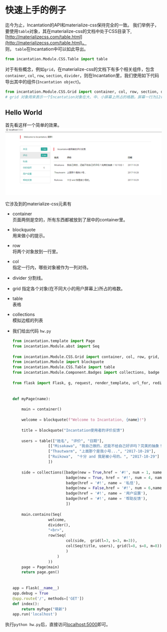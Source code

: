 
# 快速上手的例子

迄今为止，Incantation的API和materialize-css保持完全的一致。
我们举例子， 要使用`table`对象，其在materialize-css的文档中处于CSS目录下,
[http://materializecss.com/table.html](http://materializecss.com/table.html)。  
则， `table`在Incantation中可以如此导出。
```python
from incantation.Module.CSS.Table import table
```
对于有些概念，例如`grid`，在materialize-css的文档下有多个相关组件，包含`container`, `col`, `row`, `section`, `divider`，则在Incantation里，我们使用如下代码导出其中的组件(`Incantation object`)。
```python
from incantation.Module.CSS.Grid import container, col, row, section, divider, grid
# grid 对象用来表示一个Incantation对象在大、中、小屏幕上所占的格数。屏幕一行为12格。
```

## Hello World

首先看这样一个简单的效果。
[![hw.py](./hw.PNG)](./hw.PNG)

它涉及到的materialize-css元素有

- container  
页面两侧是空的，所有东西都被放到了居中的container里。

- blockquote  
用来做小的提示。

- row  
将两个对象放到一行里。

- col  
指定一行内，哪些对象被作为一列对待。

- divider
分割线。

- grid
指定各个对象(在不同大小的用户屏幕上)所占的格数。

- table  
表格

- collections  
模拟边框的列表

- 我们给出代码 `hw.py`

    ```python
    from incantation.template import Page 
    from incantation.Module.abst import Seq

    from incantation.Module.CSS.Grid import container, col, row, grid, divider
    from incantation.Module import blockquote
    from incantation.Module.CSS.Table import table
    from incantation.Module.Component.Badges import collections, badge

    from flask import Flask, g, request, render_template, url_for, redirect


    def myPage(name):
    
        main = container() 

        welcome = blockquote(f"Welcome to Incantation, {name}!")

        title = blockquote("Incantation使用者的评价反馈")

        users = table(["姓名", "评价", "日期"],
                    [["Misakawa", "我自己做的，还能不给自己好评吗？完美的抽象！10/10分！", "2017-10-28"],
                    ["Thautwarm", "上面那个是我小号...", "2017-10-28"],
                    ["Ruikowa",  "十分 and 我是被小号的。", "2017-10-29"]
                    ])

        side = collections([badge(new = True,href = '#!', num = 1, name =  '关注'),
                            badge(new = True, href = '#!', num = 4, name = '评论'),
                            badge(href = '#!', name = '私信'),
                            badge(new = False,href = '#!', num = 6,name = '你的组织'),
                            badge(href = '#!', name = '用户设置'),
                            badge(href = '#!', name = '帮助反馈'),
                            ])

        main.contains(Seq(
                    welcome,
                    divider(),
                    "<br>",
                    row(Seq(
                            col(side,  grid(l=3, s=3, m=3)), 
                            col(Seq(title, users), grid(l=8, s=8, m=8)),
                            )
                        )
                    ))
        page = Page(main)
        return page.gen()


    app = Flask(__name__)
    app.debug = True
    @app.route('/', methods=['GET'])
    def index():
        return myPage("萌新")
    app.run('localhost')
    ```

执行`python hw.py`后，直接访问[localhost:5000](http://localhost:5000/)即可。







